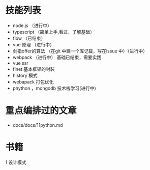 # 技能列表

-   node.js （进行中）
-   typescript （简单上手,看过，了解基础）
-   flow （已结束）
-   vue 原理 （进行中）
-   剑指offer的算法 （在git 中建一个库记载，写在issue 中）（进行中）
-   webpack （进行中） 基础已结束，需要实践
-   vue ssr 
-   flnet 基本框架的封装 
-   history 模式 
-   webapack 打包优化
-   phython ，mongodb 技术栈学习(进行中)

# 重点编排过的文章

-   docs/docs/11python.md


# 书籍

1 设计模式
